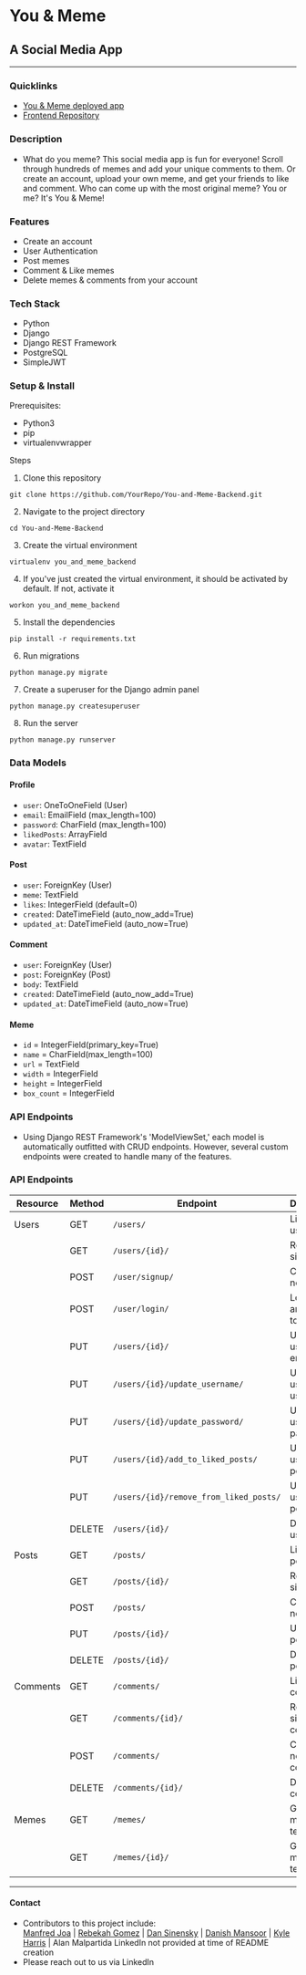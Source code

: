 # You & Meme

## A Social Media App

---

### Quicklinks

- [You & Meme deployed app](https://youandmeme.netlify.app)
- [Frontend Repository](https://github.com/alantothe/you_and_meme_client)

### Description

- What do you meme? This social media app is fun for everyone! Scroll through hundreds of memes and add your unique comments to them. Or create an account, upload your own meme, and get your friends to like and comment. Who can come up with the most original meme? You or me? It's You & Meme!

### Features

- Create an account
- User Authentication
- Post memes
- Comment & Like memes
- Delete memes & comments from your account

### Tech Stack

- Python
- Django
- Django REST Framework
- PostgreSQL
- SimpleJWT

### Setup & Install

Prerequisites:<br>

- Python3
- pip
- virtualenvwrapper

Steps<br>

1. Clone this repository

```
git clone https://github.com/YourRepo/You-and-Meme-Backend.git
```

2. Navigate to the project directory

```
cd You-and-Meme-Backend
```

3. Create the virtual environment

```
virtualenv you_and_meme_backend
```

4. If you've just created the virtual environment, it should be activated by default. If not, activate it

```
workon you_and_meme_backend
```

5. Install the dependencies

```
pip install -r requirements.txt
```

6. Run migrations

```
python manage.py migrate
```

7. Create a superuser for the Django admin panel

```
python manage.py createsuperuser
```

8. Run the server

```
python manage.py runserver
```

### Data Models

#### Profile

- `user`: OneToOneField (User)
- `email`: EmailField (max_length=100)
- `password`: CharField (max_length=100)
- `likedPosts`: ArrayField
- `avatar`: TextField

#### Post

- `user`: ForeignKey (User)
- `meme`: TextField
- `likes`: IntegerField (default=0)
- `created`: DateTimeField (auto_now_add=True)
- `updated_at`: DateTimeField (auto_now=True)

#### Comment

- `user`: ForeignKey (User)
- `post`: ForeignKey (Post)
- `body`: TextField
- `created`: DateTimeField (auto_now_add=True)
- `updated_at`: DateTimeField (auto_now=True)

#### Meme

- `id` = IntegerField(primary_key=True)
- `name` = CharField(max_length=100)
- `url` = TextField
- `width` = IntegerField
- `height` = IntegerField
- `box_count` = IntegerField

### API Endpoints

- Using Django REST Framework's 'ModelViewSet,' each model is automatically outfitted with CRUD endpoints. However, several custom endpoints were created to handle many of the features.

### API Endpoints

| Resource | Method | Endpoint                               | Description                    |
| -------- | ------ | -------------------------------------- | ------------------------------ |
| Users    | GET    | `/users/`                              | List all users                 |
|          | GET    | `/users/{id}/`                         | Retrieve a single user         |
|          | POST   | `/user/signup/`                        | Create a new user              |
|          | POST   | `/user/login/`                         | Login user and return to token |
|          | PUT    | `/users/{id}/`                         | Update a user's email          |
|          | PUT    | `/users/{id}/update_username/`         | Update a user's username       |
|          | PUT    | `/users/{id}/update_password/`         | Update a user's password       |
|          | PUT    | `/users/{id}/add_to_liked_posts/`      | Update a user's liked posts    |
|          | PUT    | `/users/{id}/remove_from_liked_posts/` | Update a user's liked posts    |
|          | DELETE | `/users/{id}/`                         | Delete a user                  |
| Posts    | GET    | `/posts/`                              | List all posts                 |
|          | GET    | `/posts/{id}/`                         | Retrieve a single post         |
|          | POST   | `/posts/`                              | Create a new post              |
|          | PUT    | `/posts/{id}/`                         | Update a post's likes          |
|          | DELETE | `/posts/{id}/`                         | Delete a post                  |
| Comments | GET    | `/comments/`                           | List all comments              |
|          | GET    | `/comments/{id}/`                      | Retrieve a single comment      |
|          | POST   | `/comments/`                           | Create a new comment           |
|          | DELETE | `/comments/{id}/`                      | Delete a comment               |
| Memes    | GET    | `/memes/`                              | Get all meme templates         |
|          | GET    | `/memes/{id}/`                         | Get one meme template          |

---

#### Contact

- Contributors to this project include: <br>
  [Manfred Joa](https://www.linkedin.com/in/manfredjoa/) | [Rebekah Gomez](https://www.linkedin.com/in/rebekah-gomez/) | [Dan Sinensky](https://www.linkedin.com/in/dansinensky/) | [Danish Mansoor](https://www.linkedin.com/in/danishhhm/) | [Kyle Harris](https://www.linkedin.com/in/kyleharris007/) | Alan Malpartida LinkedIn not provided at time of README creation
- Please reach out to us via LinkedIn
